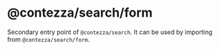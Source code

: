 # @contezza/search/form

Secondary entry point of `@contezza/search`. It can be used by importing from `@contezza/search/form`.
